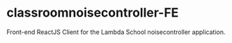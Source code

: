 # classroomnoisecontroller-FE
Front-end ReactJS Client for the Lambda School noisecontroller application.
